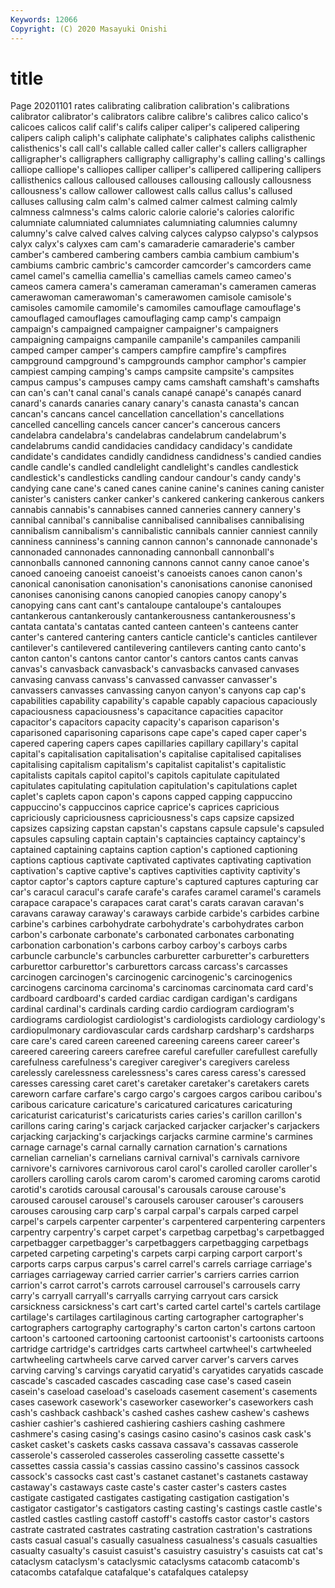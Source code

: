 ```yaml
---
Keywords: 12066
Copyright: (C) 2020 Masayuki Onishi
---
```


# title
Page 20201101
rates calibrating calibration calibration's calibrations calibrator calibrator's calibrators calibre calibre's
calibres calico calico's calicoes calicos calif calif's califs caliper caliper's
calipered calipering calipers caliph caliph's caliphate caliphate's caliphates caliphs calisthenic
calisthenics's call call's callable called caller caller's callers calligrapher calligrapher's
calligraphers calligraphy calligraphy's calling calling's callings calliope calliope's calliopes calliper
calliper's callipered callipering callipers callisthenics callous calloused callouses callousing callously
callousness callousness's callow callower callowest calls callus callus's callused calluses
callusing calm calm's calmed calmer calmest calming calmly calmness calmness's
calms caloric calorie calorie's calories calorific calumniate calumniated calumniates calumniating
calumnies calumny calumny's calve calved calves calving calyces calypso calypso's
calypsos calyx calyx's calyxes cam cam's camaraderie camaraderie's camber camber's
cambered cambering cambers cambia cambium cambium's cambiums cambric cambric's camcorder
camcorder's camcorders came camel camel's camellia camellia's camellias camels cameo
cameo's cameos camera camera's cameraman cameraman's cameramen cameras camerawoman camerawoman's
camerawomen camisole camisole's camisoles camomile camomile's camomiles camouflage camouflage's camouflaged
camouflages camouflaging camp camp's campaign campaign's campaigned campaigner campaigner's campaigners
campaigning campaigns campanile campanile's campaniles campanili camped camper camper's campers
campfire campfire's campfires campground campground's campgrounds camphor camphor's campier campiest
camping camping's camps campsite campsite's campsites campus campus's campuses campy
cams camshaft camshaft's camshafts can can's can't canal canal's canals
canapé canapé's canapés canard canard's canards canaries canary canary's canasta
canasta's cancan cancan's cancans cancel cancellation cancellation's cancellations cancelled cancelling
cancels cancer cancer's cancerous cancers candelabra candelabra's candelabras candelabrum candelabrum's
candelabrums candid candidacies candidacy candidacy's candidate candidate's candidates candidly candidness
candidness's candied candies candle candle's candled candlelight candlelight's candles candlestick
candlestick's candlesticks candling candour candour's candy candy's candying cane cane's
caned canes canine canine's canines caning canister canister's canisters canker
canker's cankered cankering cankerous cankers cannabis cannabis's cannabises canned canneries
cannery cannery's cannibal cannibal's cannibalise cannibalised cannibalises cannibalising cannibalism cannibalism's
cannibalistic cannibals cannier canniest cannily canniness canniness's canning cannon cannon's
cannonade cannonade's cannonaded cannonades cannonading cannonball cannonball's cannonballs cannoned cannoning
cannons cannot canny canoe canoe's canoed canoeing canoeist canoeist's canoeists
canoes canon canon's canonical canonisation canonisation's canonisations canonise canonised canonises
canonising canons canopied canopies canopy canopy's canopying cans cant cant's
cantaloupe cantaloupe's cantaloupes cantankerous cantankerously cantankerousness cantankerousness's cantata cantata's cantatas
canted canteen canteen's canteens canter canter's cantered cantering canters canticle
canticle's canticles cantilever cantilever's cantilevered cantilevering cantilevers canting canto canto's
canton canton's cantons cantor cantor's cantors cantos cants canvas canvas's
canvasback canvasback's canvasbacks canvased canvases canvasing canvass canvass's canvassed canvasser
canvasser's canvassers canvasses canvassing canyon canyon's canyons cap cap's capabilities
capability capability's capable capably capacious capaciously capaciousness capaciousness's capacitance capacities
capacitor capacitor's capacitors capacity capacity's caparison caparison's caparisoned caparisoning caparisons
cape cape's caped caper caper's capered capering capers capes capillaries
capillary capillary's capital capital's capitalisation capitalisation's capitalise capitalised capitalises capitalising
capitalism capitalism's capitalist capitalist's capitalistic capitalists capitals capitol capitol's capitols
capitulate capitulated capitulates capitulating capitulation capitulation's capitulations caplet caplet's caplets
capon capon's capons capped capping cappuccino cappuccino's cappuccinos caprice caprice's
caprices capricious capriciously capriciousness capriciousness's caps capsize capsized capsizes capsizing
capstan capstan's capstans capsule capsule's capsuled capsules capsuling captain captain's
captaincies captaincy captaincy's captained captaining captains caption caption's captioned captioning
captions captious captivate captivated captivates captivating captivation captivation's captive captive's
captives captivities captivity captivity's captor captor's captors capture capture's captured
captures capturing car car's caracul caracul's carafe carafe's carafes caramel
caramel's caramels carapace carapace's carapaces carat carat's carats caravan caravan's
caravans caraway caraway's caraways carbide carbide's carbides carbine carbine's carbines
carbohydrate carbohydrate's carbohydrates carbon carbon's carbonate carbonate's carbonated carbonates carbonating
carbonation carbonation's carbons carboy carboy's carboys carbs carbuncle carbuncle's carbuncles
carburetter carburetter's carburetters carburettor carburettor's carburettors carcass carcass's carcasses carcinogen
carcinogen's carcinogenic carcinogenic's carcinogenics carcinogens carcinoma carcinoma's carcinomas carcinomata card
card's cardboard cardboard's carded cardiac cardigan cardigan's cardigans cardinal cardinal's
cardinals carding cardio cardiogram cardiogram's cardiograms cardiologist cardiologist's cardiologists cardiology
cardiology's cardiopulmonary cardiovascular cards cardsharp cardsharp's cardsharps care care's cared
careen careened careening careens career career's careered careering careers carefree
careful carefuller carefullest carefully carefulness carefulness's caregiver caregiver's caregivers careless
carelessly carelessness carelessness's cares caress caress's caressed caresses caressing caret
caret's caretaker caretaker's caretakers carets careworn carfare carfare's cargo cargo's
cargoes cargos caribou caribou's caribous caricature caricature's caricatured caricatures caricaturing
caricaturist caricaturist's caricaturists caries caries's carillon carillon's carillons caring caring's
carjack carjacked carjacker carjacker's carjackers carjacking carjacking's carjackings carjacks carmine
carmine's carmines carnage carnage's carnal carnally carnation carnation's carnations carnelian
carnelian's carnelians carnival carnival's carnivals carnivore carnivore's carnivores carnivorous carol
carol's carolled caroller caroller's carollers carolling carols carom carom's caromed
caroming caroms carotid carotid's carotids carousal carousal's carousals carouse carouse's
caroused carousel carousel's carousels carouser carouser's carousers carouses carousing carp
carp's carpal carpal's carpals carped carpel carpel's carpels carpenter carpenter's
carpentered carpentering carpenters carpentry carpentry's carpet carpet's carpetbag carpetbag's carpetbagged
carpetbagger carpetbagger's carpetbaggers carpetbagging carpetbags carpeted carpeting carpeting's carpets carpi
carping carport carport's carports carps carpus carpus's carrel carrel's carrels
carriage carriage's carriages carriageway carried carrier carrier's carriers carries carrion
carrion's carrot carrot's carrots carrousel carrousel's carrousels carry carry's carryall
carryall's carryalls carrying carryout cars carsick carsickness carsickness's cart cart's
carted cartel cartel's cartels cartilage cartilage's cartilages cartilaginous carting cartographer
cartographer's cartographers cartography cartography's carton carton's cartons cartoon cartoon's cartooned
cartooning cartoonist cartoonist's cartoonists cartoons cartridge cartridge's cartridges carts cartwheel
cartwheel's cartwheeled cartwheeling cartwheels carve carved carver carver's carvers carves
carving carving's carvings caryatid caryatid's caryatides caryatids cascade cascade's cascaded
cascades cascading case case's cased casein casein's caseload caseload's caseloads
casement casement's casements cases casework casework's caseworker caseworker's caseworkers cash
cash's cashback cashback's cashed cashes cashew cashew's cashews cashier cashier's
cashiered cashiering cashiers cashing cashmere cashmere's casing casing's casings casino
casino's casinos cask cask's casket casket's caskets casks cassava cassava's
cassavas casserole casserole's casseroled casseroles casseroling cassette cassette's cassettes cassia
cassia's cassias cassino cassino's cassinos cassock cassock's cassocks cast cast's
castanet castanet's castanets castaway castaway's castaways caste caste's caster caster's
casters castes castigate castigated castigates castigating castigation castigation's castigator castigator's
castigators casting casting's castings castle castle's castled castles castling castoff
castoff's castoffs castor castor's castors castrate castrated castrates castrating castration
castration's castrations casts casual casual's casually casualness casualness's casuals casualties
casualty casualty's casuist casuist's casuistry casuistry's casuists cat cat's cataclysm
cataclysm's cataclysmic cataclysms catacomb catacomb's catacombs catafalque catafalque's catafalques catalepsy
